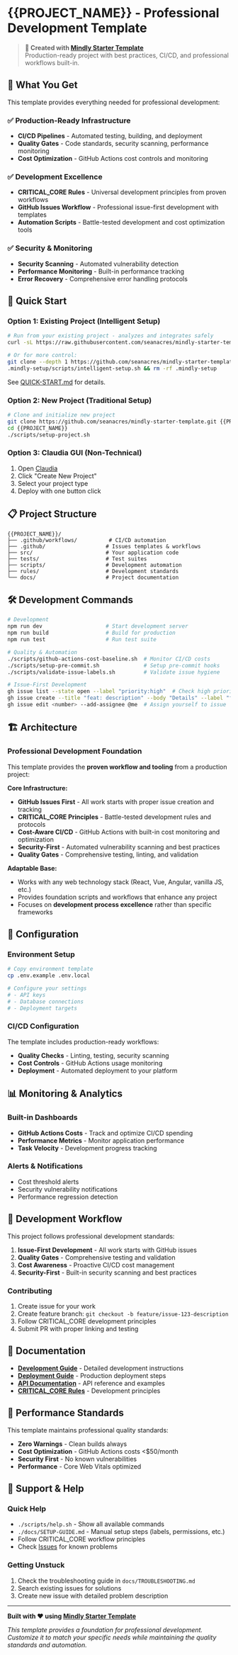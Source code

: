# {{PROJECT_NAME}} - Professional Development Template

> **🚀 Created with [Mindly Starter Template](https://github.com/seanacres/mindly-starter-template)**  
> Production-ready project with best practices, CI/CD, and professional workflows built-in.

## 🎯 What You Get

This template provides everything needed for professional development:

### ✅ **Production-Ready Infrastructure**
- **CI/CD Pipelines** - Automated testing, building, and deployment
- **Quality Gates** - Code standards, security scanning, performance monitoring
- **Cost Optimization** - GitHub Actions cost controls and monitoring

### ✅ **Development Excellence**
- **CRITICAL_CORE Rules** - Universal development principles from proven workflows
- **GitHub Issues Workflow** - Professional issue-first development with templates
- **Automation Scripts** - Battle-tested development and cost optimization tools

### ✅ **Security & Monitoring**
- **Security Scanning** - Automated vulnerability detection
- **Performance Monitoring** - Built-in performance tracking
- **Error Recovery** - Comprehensive error handling protocols

## 🚀 Quick Start

### Option 1: Existing Project (Intelligent Setup)
```bash
# Run from your existing project - analyzes and integrates safely
curl -sL https://raw.githubusercontent.com/seanacres/mindly-starter-template/main/scripts/intelligent-setup.sh | bash

# Or for more control:
git clone --depth 1 https://github.com/seanacres/mindly-starter-template.git .mindly-setup && \
.mindly-setup/scripts/intelligent-setup.sh && rm -rf .mindly-setup
```
See [QUICK-START.md](https://github.com/seanacres/mindly-starter-template/blob/main/QUICK-START.md) for details.

### Option 2: New Project (Traditional Setup)
```bash
# Clone and initialize new project
git clone https://github.com/seanacres/mindly-starter-template.git {{PROJECT_NAME}}
cd {{PROJECT_NAME}}
./scripts/setup-project.sh
```

### Option 3: Claudia GUI (Non-Technical)
1. Open [Claudia](https://github.com/getAsterisk/claudia)
2. Click "Create New Project"
3. Select your project type
4. Deploy with one button click

## 📋 Project Structure

```
{{PROJECT_NAME}}/
├── .github/workflows/          # CI/CD automation
├── .github/                   # Issues templates & workflows
├── src/                       # Your application code
├── tests/                     # Test suites
├── scripts/                   # Development automation
├── rules/                     # Development standards
└── docs/                      # Project documentation
```

## 🛠️ Development Commands

```bash
# Development
npm run dev                    # Start development server
npm run build                  # Build for production
npm run test                   # Run test suite

# Quality & Automation
./scripts/github-actions-cost-baseline.sh  # Monitor CI/CD costs
./scripts/setup-pre-commit.sh              # Setup pre-commit hooks
./scripts/validate-issue-labels.sh         # Validate issue hygiene

# Issue-First Development  
gh issue list --state open --label "priority:high"  # Check high priority work
gh issue create --title "feat: description" --body "Details" --label "feature"  # Create new issue
gh issue edit <number> --add-assignee @me  # Assign yourself to issue
```

## 🏗️ Architecture

### Professional Development Foundation
This template provides the **proven workflow and tooling** from a production project:

**Core Infrastructure:**
- **GitHub Issues First** - All work starts with proper issue creation and tracking
- **CRITICAL_CORE Principles** - Battle-tested development rules and protocols
- **Cost-Aware CI/CD** - GitHub Actions with built-in cost monitoring and optimization
- **Security-First** - Automated vulnerability scanning and best practices
- **Quality Gates** - Comprehensive testing, linting, and validation

**Adaptable Base:**
- Works with any web technology stack (React, Vue, Angular, vanilla JS, etc.)
- Provides foundation scripts and workflows that enhance any project
- Focuses on **development process excellence** rather than specific frameworks

## 🔧 Configuration

### Environment Setup
```bash
# Copy environment template
cp .env.example .env.local

# Configure your settings
# - API keys
# - Database connections
# - Deployment targets
```

### CI/CD Configuration
The template includes production-ready workflows:
- **Quality Checks** - Linting, testing, security scanning
- **Cost Controls** - GitHub Actions usage monitoring
- **Deployment** - Automated deployment to your platform

## 📊 Monitoring & Analytics

### Built-in Dashboards
- **GitHub Actions Costs** - Track and optimize CI/CD spending
- **Performance Metrics** - Monitor application performance
- **Task Velocity** - Development progress tracking

### Alerts & Notifications
- Cost threshold alerts
- Security vulnerability notifications
- Performance regression detection

## 🤝 Development Workflow

This project follows professional development standards:

1. **Issue-First Development** - All work starts with GitHub issues
2. **Quality Gates** - Comprehensive testing and validation
3. **Cost Awareness** - Proactive CI/CD cost management
4. **Security-First** - Built-in security scanning and best practices

### Contributing
1. Create issue for your work
2. Create feature branch: `git checkout -b feature/issue-123-description`
3. Follow CRITICAL_CORE development principles
4. Submit PR with proper linking and testing

## 📄 Documentation

- **[Development Guide](./docs/DEVELOPMENT.md)** - Detailed development instructions
- **[Deployment Guide](./docs/DEPLOYMENT.md)** - Production deployment steps
- **[API Documentation](./docs/API.md)** - API reference and examples
- **[CRITICAL_CORE Rules](./rules/CRITICAL_CORE.mdc)** - Development principles

## 🎯 Performance Standards

This template maintains professional quality standards:
- **Zero Warnings** - Clean builds always
- **Cost Optimization** - GitHub Actions costs <$50/month
- **Security First** - No known vulnerabilities
- **Performance** - Core Web Vitals optimized

## 🚨 Support & Help

### Quick Help
- `./scripts/help.sh` - Show all available commands
- `./docs/SETUP-GUIDE.md` - Manual setup steps (labels, permissions, etc.)
- Follow CRITICAL_CORE workflow principles
- Check [Issues]({{GITHUB_REPO_URL}}/issues) for known problems

### Getting Unstuck
1. Check the troubleshooting guide in `docs/TROUBLESHOOTING.md`
2. Search existing issues for solutions
3. Create new issue with detailed problem description

---

**Built with ❤️ using [Mindly Starter Template](https://github.com/seanacres/mindly-starter-template)**

*This template provides a foundation for professional development. Customize it to match your specific needs while maintaining the quality standards and automation.*